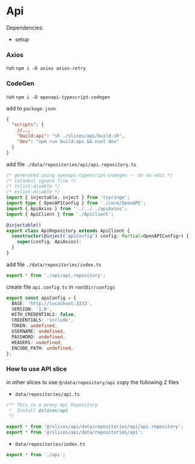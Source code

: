 # Api

Dependencies:

- setup

### Axios

run `npm i -D axios axios-retry`

### CodeGen

run `npm i -D openapi-typescript-codegen`

add to `package.json`

```json
{
  "scripts": {
    //...
    "build:api": "sh ./slices/api/build.sh",
    "dev": "npm run build:api && nuxt dev"
  }
}
```

add file `./data/repositories/api/api.repository.ts`

```ts
/* generated using openapi-typescript-codegen -- do no edit */
/* istanbul ignore file */
/* tslint:disable */
/* eslint-disable */
import { injectable, inject } from 'tsyringe';
import type { OpenAPIConfig } from './core/OpenAPI';
import { ApiAxios } from '../../../apiAxios';
import { ApiClient } from './ApiClient';

@injectable()
export class ApiRepository extends ApiClient {
  constructor(@inject('apiConfig') config: Partial<OpenAPIConfig>) {
    super(config, ApiAxios);
  }
}
```

add file `./data/repositories/index.ts`

```ts
export * from './api/api.repository';
```

create file `api.config.ts` in `rootDir/configs`

```ts
export const apiConfig = {
  BASE: 'http://localhost:3333',
  VERSION: '1.0',
  WITH_CREDENTIALS: false,
  CREDENTIALS: 'include',
  TOKEN: undefined,
  USERNAME: undefined,
  PASSWORD: undefined,
  HEADERS: undefined,
  ENCODE_PATH: undefined,
};
```

### How to use API slice

in other slices to use `@/data/repository/api` copy the following 2 files

- `data/repositories/api.ts`

```ts
/** This is a proxy Api Repository
 *  Install @slices/api
 */

export * from '@/slices/api/data/repositories/api/api.repository';
export * from '@/slices/api/data/repositories/api';
```

- `data/repositories/index.ts`

```ts
export * from './api';
```
